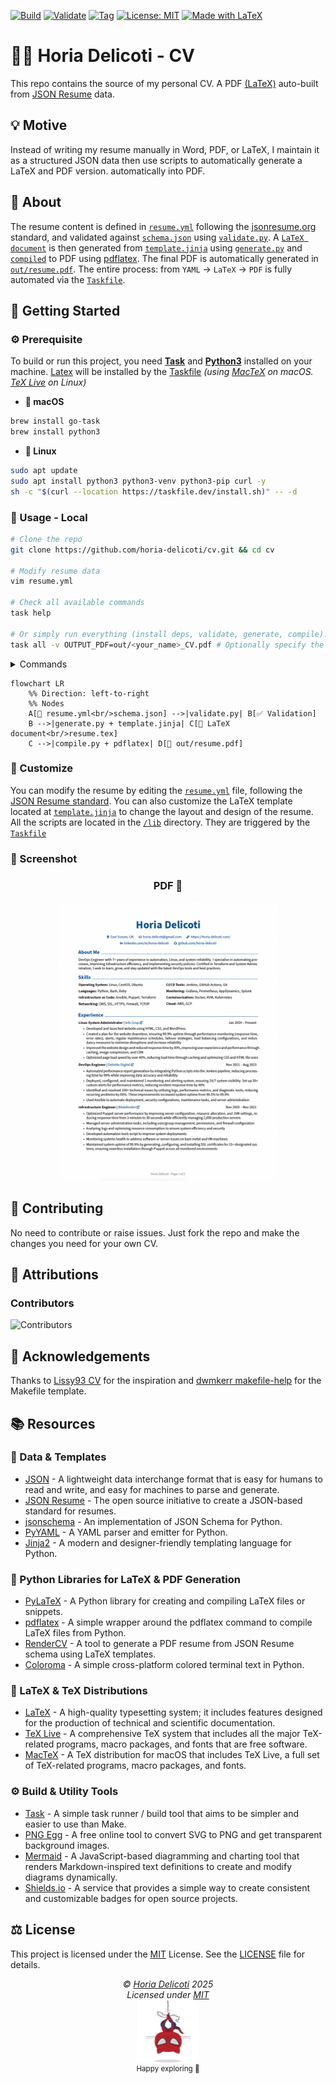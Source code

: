[![Build](https://github.com/horia-delicoti/cv/actions/workflows/compile.yml/badge.svg)][workflow_compile]
[![Validate](https://github.com/horia-delicoti/cv/actions/workflows/validate.yml/badge.svg)][workflow_validate]
[![Tag](https://github.com/horia-delicoti/cv/actions/workflows/tag.yml/badge.svg)][workflow_tag]
[![License: MIT](https://img.shields.io/badge/License-MIT-green.svg)][mit]
[![Made with LaTeX](https://img.shields.io/badge/Made%20with-LaTeX-blue.svg)][latex]

# 🧑‍💻 Horia Delicoti - CV

This repo contains the source of my personal CV. A PDF [(LaTeX)][latex] auto-built from [JSON Resume][json_resume] data.

## 💡 Motive

Instead of writing my resume manually in Word, PDF, or LaTeX, I maintain it as a structured JSON data then use scripts to automatically generate a LaTeX and PDF version.
automatically into PDF.

## 🧠 About

The resume content is defined in [`resume.yml`](/resume.yml) following the [jsonresume.org][json_resume] standard, and validated
against [`schema.json`](/schema.json) using [`validate.py`](/lib/validate.py).
A [`LaTeX document`](/tex/resume.tex) is then generated from [`template.jinja`](/template.jinja) using [`generate.py`](/lib/generate.py)
and [`compiled`](/lib/compile.py) to PDF using [pdflatex][pdflatex]. The final PDF is automatically generated in [`out/resume.pdf`](/out/).
The entire process: from `YAML` → `LaTeX` → `PDF` is fully automated via the [`Taskfile`](/Taskfile.yml).

## 🚀 Getting Started

### ⚙️ Prerequisite

To build or run this project, you need **[Task][taskfile]** and **[Python3][python3]** installed on your machine.
[Latex][latex] will be installed by the [Taskfile](/Taskfile.yml) _(using [MacTeX][mactex] on macOS. [TeX Live][texlive] on Linux)_

- **🍎 macOS**

```sh
brew install go-task
brew install python3
```

- **🐧 Linux**

```sh
sudo apt update
sudo apt install python3 python3-venv python3-pip curl -y
sh -c "$(curl --location https://taskfile.dev/install.sh)" -- -d
```

### 🧪 Usage - Local

```sh
# Clone the repo
git clone https://github.com/horia-delicoti/cv.git && cd cv

# Modify resume data
vim resume.yml

# Check all available commands
task help

# Or simply run everything (install deps, validate, generate, compile).
task all -v OUTPUT_PDF=out/<your_name>_CV.pdf # Optionally specify the output PDF file name using `OUTPUT_PDF` variable
```

<details>
  <summary>Commands</summary>

- `task help`        - Show help message
- `task all`         - Install dependencies, validate, generate and compile
- `task venv`        - Create a Python virtual environment if it doesn't exist
- `task install`     - Install required Python dependencies
- `task install-tex` - Install TeX Live (Linux) or MacTeX (macOS)
- `task validate`    - Validate YAML content against the JSON schema
- `task generate`    - Generate LaTeX file from YAML and Jinja2 template
- `task compile`     - Compile PDF from LaTeX file

</details>

```mermaid
flowchart LR
    %% Direction: left-to-right
    %% Nodes
    A[📝 resume.yml<br/>schema.json] -->|validate.py| B[✅ Validation]
    B -->|generate.py + template.jinja| C[📃 LaTeX document<br/>resume.tex]
    C -->|compile.py + pdflatex| D[📄 out/resume.pdf]
```

### 🎨 Customize

You can modify the resume by editing the [`resume.yml`](/resume.yml) file, following the [JSON Resume standard](https://jsonresume.org/).
You can also customize the LaTeX template located at [`template.jinja`](/template.jinja) to change the layout and design of the resume.
All the scripts are located in the [`/lib`](/lib) directory.
They are triggered by the [`Taskfile`](/Taskfile.yml)

### 📸 Screenshot

<h3 align="center">PDF 📄</h3>
<p align="center"><img src="./screenshots/screenshot-pdf.png" width="350" alt="Generated PDF preview preview"/</p>

## 🤝 Contributing

No need to contribute or raise issues. Just fork the repo and make the changes you need for your own CV.

## 🙌 Attributions

### Contributors

![Contributors](https://readme-contribs.as93.net/contributors/horia-delicoti/cv)

## 🫡 Acknowledgements

Thanks to [Lissy93 CV](https://github.com/Lissy93/cv) for the inspiration and [dwmkerr makefile-help](https://github.com/dwmkerr/makefile-help) for the Makefile template.

## 📚 Resources

### 🧩 Data & Templates

- [JSON](https://www.json.org/json-en.html) - A lightweight data interchange format that is easy for humans to read and write, and easy for machines to parse and generate.
- [JSON Resume](https://jsonresume.org/) - The open source initiative to create a JSON-based standard for resumes.
- [jsonschema](https://pypi.org/project/jsonschema/) - An implementation of JSON Schema for Python.
- [PyYAML](https://pypi.org/project/PyYAML/) - A YAML parser and emitter for Python.
- [Jinja2](https://jinja.palletsprojects.com/en/3.1.x/) - A modern and designer-friendly templating language for Python.

### 🐍 Python Libraries for LaTeX & PDF Generation

- [PyLaTeX](https://jeltef.github.io/PyLaTeX/current/) - A Python library for creating and compiling LaTeX files or snippets.
- [pdflatex](https://pypi.org/project/pdflatex/) - A simple wrapper around the pdflatex command to compile LaTeX files from Python.
- [RenderCV](https://github.com/rendercv/rendercv) - A tool to generate a PDF resume from JSON Resume schema using LaTeX templates.
- [Coloroma](https://github.com/tartley/colorama) - A simple cross-platform colored terminal text in Python.

### 🧮 LaTeX & TeX Distributions

- [LaTeX](https://www.latex-project.org/) - A high-quality typesetting system; it includes features designed for the production of technical and scientific documentation.
- [TeX Live](https://www.tug.org/texlive/) - A comprehensive TeX system that includes all the major TeX-related programs, macro packages, and fonts that are free software.
- [MacTeX](https://tug.org/mactex/) - A TeX distribution for macOS that includes TeX Live, a full set of TeX-related programs, macro packages, and fonts.

### ⚙️ Build & Utility Tools

- [Task](https://taskfile.dev/) - A simple task runner / build tool that aims to be simpler and easier to use than Make.
- [PNG Egg](https://www.pngegg.com/) - A free online tool to convert SVG to PNG and get transparent background images.
- [Mermaid](https://mermaid-js.github.io/mermaid/#/) - A JavaScript-based diagramming and charting tool that renders Markdown-inspired text definitions to create and modify diagrams dynamically.
- [Shields.io](https://shields.io/) - A service that provides a simple way to create consistent and customizable badges for open source projects.

## ⚖️ License

This project is licensed under the [MIT][mit] License. See the [LICENSE](/LICENSE) file for details.

<!-- License + Copyright -->
<p  align="center">
  <i>© <a href="https://horia.delicoti.com">Horia Delicoti</a> 2025</i><br>
  <i>Licensed under <a href="https://www.tldrlegal.com/license/mit-license">MIT</a></i><br>
  <a href="https://github.com/horia-delicoti"><img src="./images/octocat_spiderman.png" width="100" /></a><br>
  <sup>Happy exploring 🙂</sup>
</p>

[json_resume]: https://jsonresume.org/
[pdflatex]: https://pypi.org/project/pdflatex/
[latex]: https://www.latex-project.org/
[mactex]: https://formulae.brew.sh/cask/mactex
[texlive]: https://www.tug.org/texlive/
[mit]: https://opensource.org/licenses/MIT
[python3]: https://www.python.org/downloads/
[taskfile]: https://taskfile.dev/docs/installation
[workflow_validate]: https://github.com/horia-delicoti/cv/actions/workflows/validate.yml
[workflow_compile]: https://github.com/horia-delicoti/cv/actions/workflows/compile.yml
[workflow_tag]: https://github.com/horia-delicoti/cv/actions/workflows/tag.yml

<!-- Coffee -->
<!--
  ( (
   ) )
........
|      |]
\      /
 `----'
-->